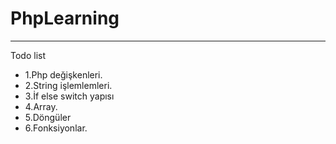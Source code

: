 # PhpLearning
 ----------
Todo list
 - 1.Php değişkenleri.
 -  2.String işlemlemleri. 
 - 3.İf else switch yapısı 
 - 4.Array.
 -  5.Döngüler 
 - 6.Fonksiyonlar.

